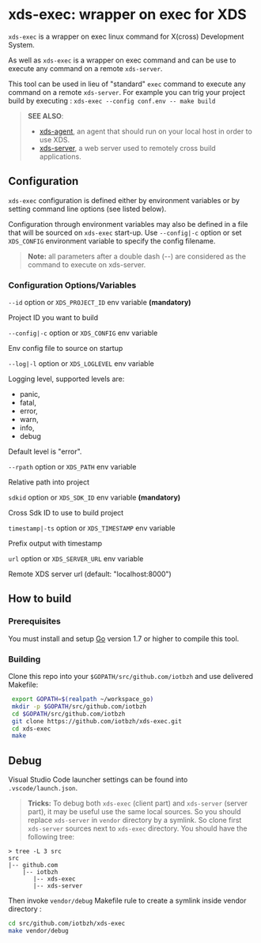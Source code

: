 # xds-exec: wrapper on exec for XDS

`xds-exec` is a wrapper on exec linux command for X(cross) Development System.

As well as `xds-exec` is a wrapper on exec command and can be use to execute any
command on a remote `xds-server`.

This tool can be used in lieu of "standard" `exec` command to execute any
command on a remote `xds-server`. For example you can trig your project build by
executing : `xds-exec --config conf.env -- make build`

> **SEE ALSO**:
>  - [xds-agent](https://github.com/iotbzh/xds-agent), an agent that should run
on your local host in order to use XDS.
>  - [xds-server](https://github.com/iotbzh/xds-server), a web server
used to remotely cross build applications.

## Configuration

`xds-exec` configuration is defined either by environment variables or by
setting command line options (see listed below).

Configuration through environment variables may also be defined in a file that
will be sourced on `xds-exec` start-up. Use `--config|-c` option or set
`XDS_CONFIG` environment variable to specify the config filename.

<!-- note -->
>**Note:** all parameters after a double dash (--) are considered as the command
to execute on xds-server.
<!-- endnote -->

### Configuration Options/Variables

`--id` option or `XDS_PROJECT_ID` env variable  **(mandatory)**

Project ID you want to build

`--config|-c` option or `XDS_CONFIG` env variable

Env config file to source on startup

`--log|-l` option or `XDS_LOGLEVEL` env variable

Logging level, supported levels are:

* panic,
* fatal,
* error,
* warn,
* info,
* debug

Default level is "error".

`--rpath` option or `XDS_PATH` env variable

Relative path into project

`sdkid` option or `XDS_SDK_ID` env variable  **(mandatory)**

Cross Sdk ID to use to build project

`timestamp|-ts` option or `XDS_TIMESTAMP` env variable

Prefix output with timestamp

`url` option or `XDS_SERVER_URL` env variable

Remote XDS server url (default: "localhost:8000")

## How to build

### Prerequisites

 You must install and setup [Go](https://golang.org/doc/install) version 1.7 or
 higher to compile this tool.

### Building

Clone this repo into your `$GOPATH/src/github.com/iotbzh` and use delivered Makefile:

```bash
 export GOPATH=$(realpath ~/workspace_go)
 mkdir -p $GOPATH/src/github.com/iotbzh
 cd $GOPATH/src/github.com/iotbzh
 git clone https://github.com/iotbzh/xds-exec.git
 cd xds-exec
 make
```

## Debug

Visual Studio Code launcher settings can be found into `.vscode/launch.json`.

>**Tricks:** To debug both `xds-exec` (client part) and `xds-server` (server part),
it may be useful use the same local sources.
So you should replace `xds-server` in `vendor` directory by a symlink.
So clone first `xds-server` sources next to `xds-exec` directory.
You should have the following tree:

```
> tree -L 3 src
src
|-- github.com
    |-- iotbzh
       |-- xds-exec
       |-- xds-server
```

Then invoke `vendor/debug` Makefile rule to create a symlink inside vendor
directory :

```bash
cd src/github.com/iotbzh/xds-exec
make vendor/debug
```
